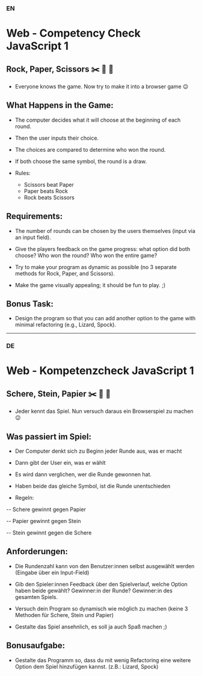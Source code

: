 ### EN

# Web - Competency Check JavaScript 1

## Rock, Paper, Scissors ✂️ 🗿 🧻

- Everyone knows the game. Now try to make it into a browser game 😉

## What Happens in the Game:

- The computer decides what it will choose at the beginning of each round.

- Then the user inputs their choice.

- The choices are compared to determine who won the round.

- If both choose the same symbol, the round is a draw.

- Rules:

  - Scissors beat Paper
  - Paper beats Rock
  - Rock beats Scissors

## Requirements:

- The number of rounds can be chosen by the users themselves (input via an input field).

- Give the players feedback on the game progress: what option did both choose? Who won the round? Who won the entire game?

- Try to make your program as dynamic as possible (no 3 separate methods for Rock, Paper, and Scissors).

- Make the game visually appealing; it should be fun to play. ;)

## Bonus Task:

- Design the program so that you can add another option to the game with minimal refactoring (e.g., Lizard, Spock).

____

### DE

# Web - Kompetenzcheck JavaScript 1

## Schere, Stein, Papier ✂️ 🗿 🧻

- Jeder kennt das Spiel. Nun versuch daraus ein Browserspiel zu machen 😉

## Was passiert im Spiel:

- Der Computer denkt sich zu Beginn jeder Runde aus, was er macht

- Dann gibt der User ein, was er wählt

- Es wird dann verglichen, wer die Runde gewonnen hat.

- Haben beide das gleiche Symbol, ist die Runde unentschieden

- Regeln:

-- Schere gewinnt gegen Papier

-- Papier gewinnt gegen Stein

-- Stein gewinnt gegen die Schere

## Anforderungen:

- Die Rundenzahl kann von den Benutzer:innen selbst ausgewählt werden (Eingabe über ein Input-Field)

- Gib den Spieler:innen Feedback über den Spielverlauf, welche Option haben beide gewählt? Gewinner:in der Runde? Gewinner:in des gesamten Spiels.

- Versuch dein Program so dynamisch wie möglich zu machen (keine 3 Methoden für Schere, Stein und Papier)

- Gestalte das Spiel ansehnlich, es soll ja auch Spaß machen ;)

## Bonusaufgabe:

- Gestalte das Programm so, dass du mit wenig Refactoring eine weitere Option dem Spiel hinzufügen kannst. (z.B.: Lizard, Spock)
